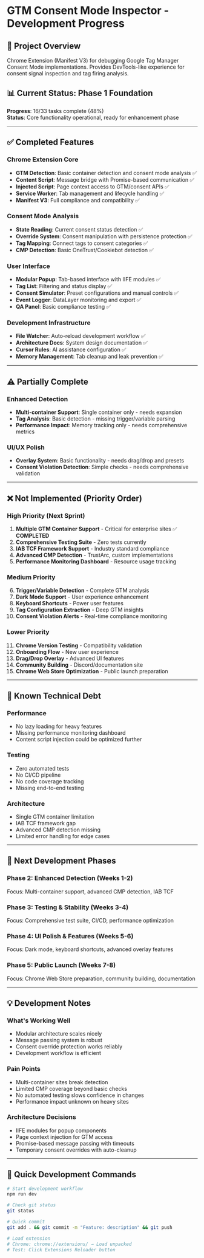 # GTM Consent Mode Inspector - Development Progress

## 🎯 Project Overview
Chrome Extension (Manifest V3) for debugging Google Tag Manager Consent Mode implementations. Provides DevTools-like experience for consent signal inspection and tag firing analysis.

## 📊 Current Status: Phase 1 Foundation
**Progress**: 16/33 tasks complete (48%)  
**Status**: Core functionality operational, ready for enhancement phase

---

## ✅ Completed Features

### Chrome Extension Core
- **GTM Detection**: Basic container detection and consent mode analysis ✅
- **Content Script**: Message bridge with Promise-based communication ✅
- **Injected Script**: Page context access to GTM/consent APIs ✅
- **Service Worker**: Tab management and lifecycle handling ✅
- **Manifest V3**: Full compliance and compatibility ✅

### Consent Mode Analysis
- **State Reading**: Current consent status detection ✅
- **Override System**: Consent manipulation with persistence protection ✅
- **Tag Mapping**: Connect tags to consent categories ✅
- **CMP Detection**: Basic OneTrust/Cookiebot detection ✅

### User Interface
- **Modular Popup**: Tab-based interface with IIFE modules ✅
- **Tag List**: Filtering and status display ✅
- **Consent Simulator**: Preset configurations and manual controls ✅
- **Event Logger**: DataLayer monitoring and export ✅
- **QA Panel**: Basic compliance testing ✅

### Development Infrastructure
- **File Watcher**: Auto-reload development workflow ✅
- **Architecture Docs**: System design documentation ✅
- **Cursor Rules**: AI assistance configuration ✅
- **Memory Management**: Tab cleanup and leak prevention ✅

---

## ⚠️ Partially Complete

### Enhanced Detection
- **Multi-container Support**: Single container only - needs expansion
- **Tag Analysis**: Basic detection - missing trigger/variable parsing
- **Performance Impact**: Memory tracking only - needs comprehensive metrics

### UI/UX Polish
- **Overlay System**: Basic functionality - needs drag/drop and presets
- **Consent Violation Detection**: Simple checks - needs comprehensive validation

---

## ❌ Not Implemented (Priority Order)

### High Priority (Next Sprint)
1. **Multiple GTM Container Support** - Critical for enterprise sites ✅ **COMPLETED**
2. **Comprehensive Testing Suite** - Zero tests currently
3. **IAB TCF Framework Support** - Industry standard compliance
4. **Advanced CMP Detection** - TrustArc, custom implementations
5. **Performance Monitoring Dashboard** - Resource usage tracking

### Medium Priority
6. **Trigger/Variable Detection** - Complete GTM analysis
7. **Dark Mode Support** - User experience enhancement
8. **Keyboard Shortcuts** - Power user features
9. **Tag Configuration Extraction** - Deep GTM insights
10. **Consent Violation Alerts** - Real-time compliance monitoring

### Lower Priority
11. **Chrome Version Testing** - Compatibility validation
12. **Onboarding Flow** - New user experience
13. **Drag/Drop Overlay** - Advanced UI features
14. **Community Building** - Discord/documentation site
15. **Chrome Web Store Optimization** - Public launch preparation

---

## 🚧 Known Technical Debt

### Performance
- No lazy loading for heavy features
- Missing performance monitoring dashboard
- Content script injection could be optimized further

### Testing
- Zero automated tests
- No CI/CD pipeline
- No code coverage tracking
- Missing end-to-end testing

### Architecture
- Single GTM container limitation
- IAB TCF framework gap
- Advanced CMP detection missing
- Limited error handling for edge cases

---

## 🎯 Next Development Phases

### Phase 2: Enhanced Detection (Weeks 1-2)
Focus: Multi-container support, advanced CMP detection, IAB TCF

### Phase 3: Testing & Stability (Weeks 3-4)
Focus: Comprehensive test suite, CI/CD, performance optimization

### Phase 4: UI Polish & Features (Weeks 5-6)
Focus: Dark mode, keyboard shortcuts, advanced overlay features

### Phase 5: Public Launch (Weeks 7-8)
Focus: Chrome Web Store preparation, community building, documentation

---

## 💡 Development Notes

### What's Working Well
- Modular architecture scales nicely
- Message passing system is robust
- Consent override protection works reliably
- Development workflow is efficient

### Pain Points
- Multi-container sites break detection
- Limited CMP coverage beyond basic checks
- No automated testing slows confidence in changes
- Performance impact unknown on heavy sites

### Architecture Decisions
- IIFE modules for popup components
- Page context injection for GTM access
- Promise-based message passing with timeouts
- Temporary consent overrides with auto-cleanup

---

## 🔧 Quick Development Commands

```bash
# Start development workflow
npm run dev

# Check git status
git status

# Quick commit
git add . && git commit -m "Feature: description" && git push

# Load extension
# Chrome: chrome://extensions/ → Load unpacked
# Test: Click Extensions Reloader button